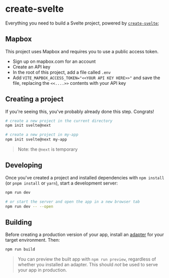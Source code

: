 # create-svelte

Everything you need to build a Svelte project, powered by [`create-svelte`](https://github.com/sveltejs/kit/tree/master/packages/create-svelte);


## Mapbox
This project uses Mapbox and requires you to use a public access token.  
- Sign up on mapbox.com for an account
- Create an API key
- In the root of this project, add a file called `.env`
- Add `VITE_MAPBOX_ACCESS_TOKEN="<<YOUR API KEY HERE>>"` and save the file, replacing the `<<....>>` contents with your API key

## Creating a project

If you're seeing this, you've probably already done this step. Congrats!

```bash
# create a new project in the current directory
npm init svelte@next

# create a new project in my-app
npm init svelte@next my-app
```

> Note: the `@next` is temporary

## Developing

Once you've created a project and installed dependencies with `npm install` (or `pnpm install` or `yarn`), start a development server:

```bash
npm run dev

# or start the server and open the app in a new browser tab
npm run dev -- --open
```

## Building

Before creating a production version of your app, install an [adapter](https://kit.svelte.dev/docs#adapters) for your target environment. Then:

```bash
npm run build
```

> You can preview the built app with `npm run preview`, regardless of whether you installed an adapter. This should _not_ be used to serve your app in production.
